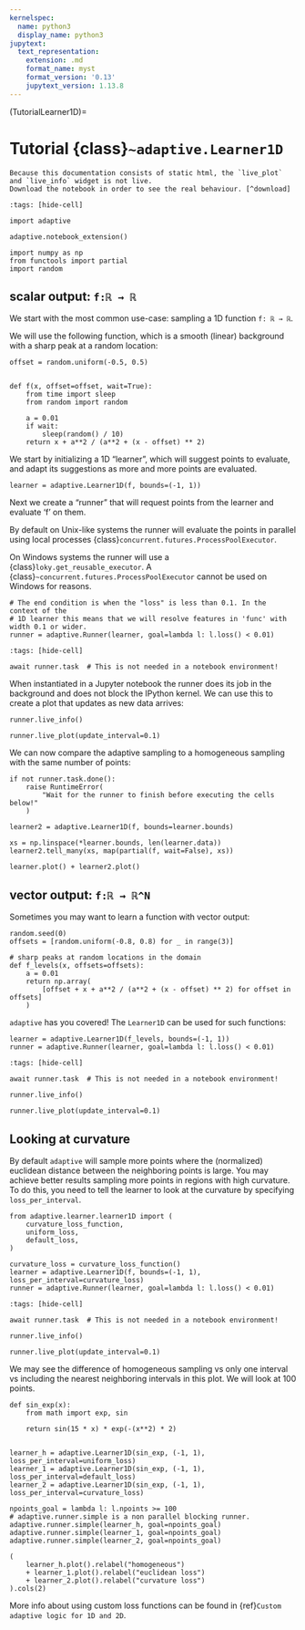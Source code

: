 ```yaml
---
kernelspec:
  name: python3
  display_name: python3
jupytext:
  text_representation:
    extension: .md
    format_name: myst
    format_version: '0.13'
    jupytext_version: 1.13.8
---
```

(TutorialLearner1D)=
# Tutorial {class}`~adaptive.Learner1D`

```{note}
Because this documentation consists of static html, the `live_plot` and `live_info` widget is not live.
Download the notebook in order to see the real behaviour. [^download]
```

```{code-cell} ipython3
:tags: [hide-cell]

import adaptive

adaptive.notebook_extension()

import numpy as np
from functools import partial
import random
```

## scalar output: `f:ℝ → ℝ`

We start with the most common use-case: sampling a 1D function `f: ℝ → ℝ`.

We will use the following function, which is a smooth (linear) background with a sharp peak at a random location:

```{code-cell} ipython3
offset = random.uniform(-0.5, 0.5)


def f(x, offset=offset, wait=True):
    from time import sleep
    from random import random

    a = 0.01
    if wait:
        sleep(random() / 10)
    return x + a**2 / (a**2 + (x - offset) ** 2)
```

We start by initializing a 1D “learner”, which will suggest points to evaluate, and adapt its suggestions as more and more points are evaluated.

```{code-cell} ipython3
learner = adaptive.Learner1D(f, bounds=(-1, 1))
```

Next we create a “runner” that will request points from the learner and evaluate ‘f’ on them.

By default on Unix-like systems the runner will evaluate the points in parallel using local processes {class}`concurrent.futures.ProcessPoolExecutor`.

On Windows systems the runner will use a {class}`loky.get_reusable_executor`.
A {class}`~concurrent.futures.ProcessPoolExecutor` cannot be used on Windows for reasons.

```{code-cell} ipython3
# The end condition is when the "loss" is less than 0.1. In the context of the
# 1D learner this means that we will resolve features in 'func' with width 0.1 or wider.
runner = adaptive.Runner(learner, goal=lambda l: l.loss() < 0.01)
```

```{code-cell} ipython3
:tags: [hide-cell]

await runner.task  # This is not needed in a notebook environment!
```

When instantiated in a Jupyter notebook the runner does its job in the background and does not block the IPython kernel.
We can use this to create a plot that updates as new data arrives:

```{code-cell} ipython3
runner.live_info()
```

```{code-cell} ipython3
runner.live_plot(update_interval=0.1)
```

We can now compare the adaptive sampling to a homogeneous sampling with the same number of points:

```{code-cell} ipython3
if not runner.task.done():
    raise RuntimeError(
        "Wait for the runner to finish before executing the cells below!"
    )
```

```{code-cell} ipython3
learner2 = adaptive.Learner1D(f, bounds=learner.bounds)

xs = np.linspace(*learner.bounds, len(learner.data))
learner2.tell_many(xs, map(partial(f, wait=False), xs))

learner.plot() + learner2.plot()
```

## vector output: `f:ℝ → ℝ^N`

Sometimes you may want to learn a function with vector output:

```{code-cell} ipython3
random.seed(0)
offsets = [random.uniform(-0.8, 0.8) for _ in range(3)]

# sharp peaks at random locations in the domain
def f_levels(x, offsets=offsets):
    a = 0.01
    return np.array(
        [offset + x + a**2 / (a**2 + (x - offset) ** 2) for offset in offsets]
    )
```

`adaptive` has you covered!
The `Learner1D` can be used for such functions:

```{code-cell} ipython3
learner = adaptive.Learner1D(f_levels, bounds=(-1, 1))
runner = adaptive.Runner(learner, goal=lambda l: l.loss() < 0.01)
```

```{code-cell} ipython3
:tags: [hide-cell]

await runner.task  # This is not needed in a notebook environment!
```

```{code-cell} ipython3
runner.live_info()
```

```{code-cell} ipython3
runner.live_plot(update_interval=0.1)
```

## Looking at curvature

By default `adaptive` will sample more points where the (normalized) euclidean distance between the neighboring points is large.
You may achieve better results sampling more points in regions with high curvature.
To do this, you need to tell the learner to look at the curvature by specifying `loss_per_interval`.

```{code-cell} ipython3
from adaptive.learner.learner1D import (
    curvature_loss_function,
    uniform_loss,
    default_loss,
)

curvature_loss = curvature_loss_function()
learner = adaptive.Learner1D(f, bounds=(-1, 1), loss_per_interval=curvature_loss)
runner = adaptive.Runner(learner, goal=lambda l: l.loss() < 0.01)
```

```{code-cell} ipython3
:tags: [hide-cell]

await runner.task  # This is not needed in a notebook environment!
```

```{code-cell} ipython3
runner.live_info()
```

```{code-cell} ipython3
runner.live_plot(update_interval=0.1)
```

We may see the difference of homogeneous sampling vs only one interval vs including the nearest neighboring intervals in this plot.
We will look at 100 points.

```{code-cell} ipython3
def sin_exp(x):
    from math import exp, sin

    return sin(15 * x) * exp(-(x**2) * 2)


learner_h = adaptive.Learner1D(sin_exp, (-1, 1), loss_per_interval=uniform_loss)
learner_1 = adaptive.Learner1D(sin_exp, (-1, 1), loss_per_interval=default_loss)
learner_2 = adaptive.Learner1D(sin_exp, (-1, 1), loss_per_interval=curvature_loss)

npoints_goal = lambda l: l.npoints >= 100
# adaptive.runner.simple is a non parallel blocking runner.
adaptive.runner.simple(learner_h, goal=npoints_goal)
adaptive.runner.simple(learner_1, goal=npoints_goal)
adaptive.runner.simple(learner_2, goal=npoints_goal)

(
    learner_h.plot().relabel("homogeneous")
    + learner_1.plot().relabel("euclidean loss")
    + learner_2.plot().relabel("curvature loss")
).cols(2)
```

More info about using custom loss functions can be found in {ref}`Custom adaptive logic for 1D and 2D`.

[^download]: This notebook can be downloaded as **{nb-download}`tutorial.Learner1D.ipynb`** and {download}`tutorial.Learner1D.md`.
